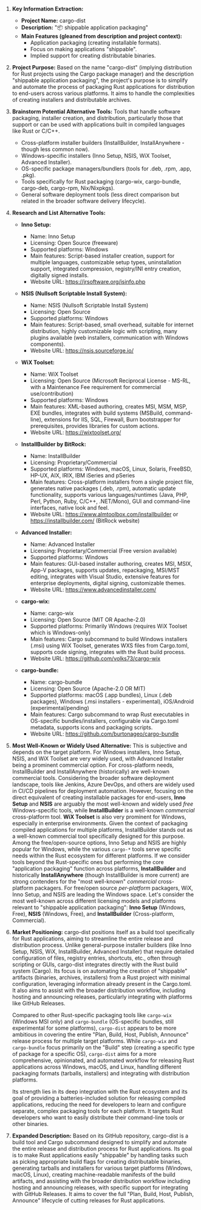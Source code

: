 1.  **Key Information Extraction:**
    *   **Project Name:** cargo-dist
    *   **Description:** "📦 shippable application packaging"
    *   **Main Features (gleaned from description and project context):**
        *   Application packaging (creating installable formats).
        *   Focus on making applications "shippable".
        *   Implied support for creating distributable binaries.

2.  **Project Purpose:**
    Based on the name "cargo-dist" (implying distribution for Rust projects using the Cargo package manager) and the description "shippable application packaging", the project's purpose is to simplify and automate the process of packaging Rust applications for distribution to end-users across various platforms. It aims to handle the complexities of creating installers and distributable archives.

3.  **Brainstorm Potential Alternative Tools:**
    Tools that handle software packaging, installer creation, and distribution, particularly those that support or can be used with applications built in compiled languages like Rust or C/C++.
    *   Cross-platform installer builders (InstallBuilder, InstallAnywhere - though less common now).
    *   Windows-specific installers (Inno Setup, NSIS, WiX Toolset, Advanced Installer).
    *   OS-specific package managers/bundlers (tools for .deb, .rpm, .app, .pkg).
    *   Tools specifically for Rust packaging (cargo-wix, cargo-bundle, cargo-deb, cargo-rpm, Nix/Nixpkgs).
    *   General software deployment tools (less direct comparison but related in the broader software delivery lifecycle).

4.  **Research and List Alternative Tools:**

    *   **Inno Setup:**
        *   Name: Inno Setup
        *   Licensing: Open Source (freeware)
        *   Supported platforms: Windows
        *   Main features: Script-based installer creation, support for multiple languages, customizable setup types, uninstallation support, integrated compression, registry/INI entry creation, digitally signed installs.
        *   Website URL: https://jrsoftware.org/isinfo.php

    *   **NSIS (Nullsoft Scriptable Install System):**
        *   Name: NSIS (Nullsoft Scriptable Install System)
        *   Licensing: Open Source
        *   Supported platforms: Windows
        *   Main features: Script-based, small overhead, suitable for internet distribution, highly customizable logic with scripting, many plugins available (web installers, communication with Windows components).
        *   Website URL: https://nsis.sourceforge.io/

    *   **WiX Toolset:**
        *   Name: WiX Toolset
        *   Licensing: Open Source (Microsoft Reciprocal License - MS-RL, with a Maintenance Fee requirement for commercial use/contribution)
        *   Supported platforms: Windows
        *   Main features: XML-based authoring, creates MSI, MSM, MSP, EXE bundles, integrates with build systems (MSBuild, command-line), extensions for IIS, SQL, Firewall, Burn bootstrapper for prerequisites, provides libraries for custom actions.
        *   Website URL: https://wixtoolset.org/

    *   **InstallBuilder by BitRock:**
        *   Name: InstallBuilder
        *   Licensing: Proprietary/Commercial
        *   Supported platforms: Windows, macOS, Linux, Solaris, FreeBSD, HP-UX, AIX, IRIX, IBM iSeries and pSeries
        *   Main features: Cross-platform installers from a single project file, generates native packages (.deb, .rpm), automatic update functionality, supports various languages/runtimes (Java, PHP, Perl, Python, Ruby, C/C++, .NET/Mono), GUI and command-line interfaces, native look and feel.
        *   Website URL: https://www.almtoolbox.com/installbuilder or https://installbuilder.com/ (BitRock website)

    *   **Advanced Installer:**
        *   Name: Advanced Installer
        *   Licensing: Proprietary/Commercial (Free version available)
        *   Supported platforms: Windows
        *   Main features: GUI-based installer authoring, creates MSI, MSIX, App-V packages, supports updates, repackaging, MSI/MST editing, integrates with Visual Studio, extensive features for enterprise deployments, digital signing, customizable themes.
        *   Website URL: https://www.advancedinstaller.com/

    *   **cargo-wix:**
        *   Name: cargo-wix
        *   Licensing: Open Source (MIT OR Apache-2.0)
        *   Supported platforms: Primarily Windows (requires WiX Toolset which is Windows-only)
        *   Main features: Cargo subcommand to build Windows installers (.msi) using WiX Toolset, generates WXS files from Cargo.toml, supports code signing, integrates with the Rust build process.
        *   Website URL: https://github.com/volks73/cargo-wix

    *   **cargo-bundle:**
        *   Name: cargo-bundle
        *   Licensing: Open Source (Apache-2.0 OR MIT)
        *   Supported platforms: macOS (.app bundles), Linux (.deb packages), Windows (.msi installers - experimental), iOS/Android (experimental/pending)
        *   Main features: Cargo subcommand to wrap Rust executables in OS-specific bundles/installers, configurable via Cargo.toml metadata, supports icons and packaging scripts.
        *   Website URL: https://github.com/burtonageo/cargo-bundle

5.  **Most Well-Known or Widely Used Alternative:**
    This is subjective and depends on the target platform. For Windows installers, Inno Setup, NSIS, and WiX Toolset are very widely used, with Advanced Installer being a prominent commercial option. For cross-platform needs, InstallBuilder and InstallAnywhere (historically) are well-known commercial tools. Considering the broader software deployment landscape, tools like Jenkins, Azure DevOps, and others are widely used in CI/CD pipelines for deployment automation. However, focusing on the direct equivalent of creating installable packages for end-users, **Inno Setup** and **NSIS** are arguably the most well-known and widely used *free* Windows-specific tools, while **InstallBuilder** is a well-known *commercial* cross-platform tool. **WiX Toolset** is also very prominent for Windows, especially in enterprise environments. Given the context of packaging compiled applications for multiple platforms, InstallBuilder stands out as a well-known commercial tool specifically designed for this purpose. Among the free/open-source options, Inno Setup and NSIS are highly popular for Windows, while the various `cargo-*` tools serve specific needs within the Rust ecosystem for different platforms. If we consider tools beyond the Rust-specific ones but performing the core "application packaging" function across platforms, **InstallBuilder** and historically **InstallAnywhere** (though InstallBuilder is more current) are strong contenders for the "most well-known" *commercial* cross-platform packagers. For free/open source *per-platform* packagers, WiX, Inno Setup, and NSIS are leading the Windows space. Let's consider the most well-known across different licensing models and platforms relevant to "shippable application packaging": **Inno Setup** (Windows, Free), **NSIS** (Windows, Free), and **InstallBuilder** (Cross-platform, Commercial).

6.  **Market Positioning:**
    cargo-dist positions itself as a build tool specifically for Rust applications, aiming to streamline the entire release and distribution process. Unlike general-purpose installer builders (like Inno Setup, NSIS, WiX, InstallBuilder, Advanced Installer) that require detailed configuration of files, registry entries, shortcuts, etc., often through scripting or GUIs, cargo-dist integrates directly with the Rust build system (Cargo). Its focus is on automating the creation of "shippable" artifacts (binaries, archives, installers) from a Rust project with minimal configuration, leveraging information already present in the Cargo.toml. It also aims to assist with the broader distribution workflow, including hosting and announcing releases, particularly integrating with platforms like GitHub Releases.

    Compared to other Rust-specific packaging tools like `cargo-wix` (Windows MSI only) and `cargo-bundle` (OS-specific bundles, still experimental for some platforms), `cargo-dist` appears to be more ambitious in covering the entire "Plan, Build, Host, Publish, Announce" release process for multiple target platforms. While `cargo-wix` and `cargo-bundle` focus primarily on the "Build" step (creating a specific type of package for a specific OS), `cargo-dist` aims for a more comprehensive, opinionated, and automated workflow for releasing Rust applications across Windows, macOS, and Linux, handling different packaging formats (tarballs, installers) and integrating with distribution platforms.

    Its strength lies in its deep integration with the Rust ecosystem and its goal of providing a batteries-included solution for releasing compiled applications, reducing the need for developers to learn and configure separate, complex packaging tools for each platform. It targets Rust developers who want to easily distribute their command-line tools or other binaries.

7.  **Expanded Description:**
    Based on its GitHub repository, cargo-dist is a build tool and Cargo subcommand designed to simplify and automate the entire release and distribution process for Rust applications. Its goal is to make Rust applications easily "shippable" by handling tasks such as picking appropriate build flags for creating distributable binaries, generating tarballs and installers for various target platforms (Windows, macOS, Linux), creating machine-readable manifests of the build artifacts, and assisting with the broader distribution workflow including hosting and announcing releases, with specific support for integrating with GitHub Releases. It aims to cover the full "Plan, Build, Host, Publish, Announce" lifecycle of cutting releases for Rust applications.